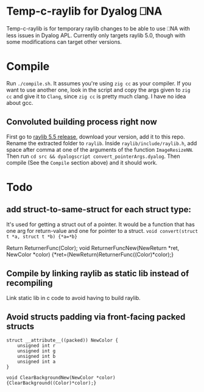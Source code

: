 # Temp-c-raylib for Dyalog ⎕NA
Temp-c-raylib is for temporary raylib changes to be able to use ⎕NA with less issues in Dyalog APL. Currently only targets raylib 5.0, though with some modifications can target other versions.

# Compile
Run `./compile.sh`. It assumes you're using `zig cc` as your compiler. If you want to use another one, look in the script and copy the args given to `zig cc` and give it to `Clang`, since `zig cc` is pretty much clang. I have no idea about gcc.

## Convoluted building process right now

First go to [raylib 5.5 release](https://github.com/raysan5/raylib/releases/tag/5.5), download your version, add it to this repo. Rename the extracted folder to `raylib`. Inside `raylib/include/raylib.h`, add space after comma at one of the arguments of the function `ImageResizeNN`.
Then run `cd src && dyalogscript convert_pointerArgs.dyalog`.
Then compile (See the `Compile` section above) and it should work.

# Todo
## add struct-to-same-struct for each struct type:
It's used for getting a struct out of a pointer.
It would be a function that has one arg for return-value and one for pointer to a struct.
`void convert(struct t *a, struct t *b) {*a=*b}`


Return ReturnerFunc(Color);
void ReturnerFuncNew(NewReturn *ret, NewColor *color) {*ret=(NewReturn)ReturnerFunc((Color)*color);}

## Compile by linking raylib as static lib instead of recompiling
Link static lib in c code to avoid having to build raylib.

## Avoid structs padding via front-facing packed structs
```
struct __attribute__((packed)) NewColor {
    unsigned int r
    unsigned int g
    unsigned int b
    unsigned int a
}
```

`void ClearBackgroundNew(NewColor *color) {ClearBackground((Color)*color);}`
